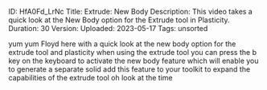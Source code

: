 ID: HfA0Fd_LrNc
Title: Extrude: New Body
Description: This video takes a quick look at the New Body option for the Extrude tool in Plasticity.
Duration: 30
Version: 
Uploaded: 2023-05-17
Tags: unsorted

yum yum
Floyd here with a quick look at the new
body option for the extrude tool and
plasticity when using the extrude tool
you can press the b key on the keyboard
to activate the new body feature which
will enable you to generate a separate
solid add this feature to your toolkit
to expand the capabilities of the
extrude tool oh look at the time

